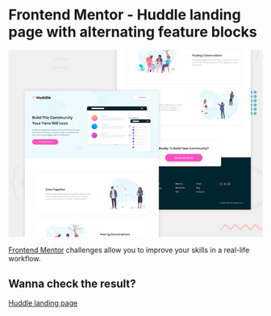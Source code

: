 # Frontend Mentor - Huddle landing page with alternating feature blocks

![Design preview for the Huddle landing page with alternating feature blocks coding challenge](./design/desktop-preview.jpg)

[Frontend Mentor](https://www.frontendmentor.io) challenges allow you to improve your skills in a real-life workflow.

## Wanna check the result?
[Huddle landing page](https://vonhappatsch.github.io/huddle-landing-page)
